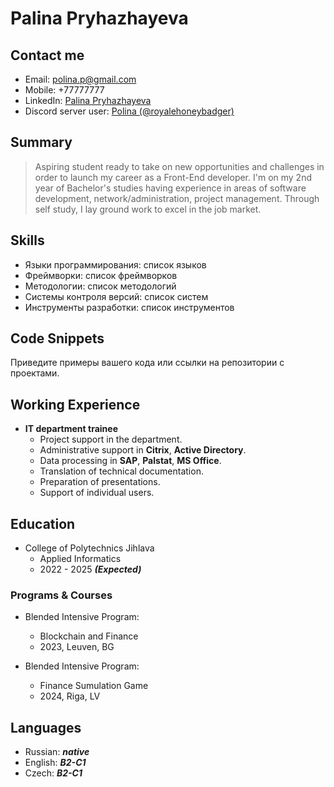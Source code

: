 # Palina Pryhazhayeva

## Contact me
- Email: polina.p@gmail.com
- Mobile: +77777777
- LinkedIn: [Palina Pryhazhayeva](https://www.linkedin.com/in/polina-dev/)
- Discord server user: [Polina (@royalehoneybadger)](https://discordapp.com/users/vibing-bageta)

## Summary
>Aspiring student ready to take on new opportunities and challenges in order to launch my career as a Front-End developer. I'm on my 2nd year of Bachelor's studies having experience in areas of software development, network/administration, project management. Through self study, I lay ground work to excel in the job market. 

## Skills
- Языки программирования: список языков
- Фреймворки: список фреймворков
- Методологии: список методологий
- Системы контроля версий: список систем
- Инструменты разработки: список инструментов

## Code Snippets
Приведите примеры вашего кода или ссылки на репозитории с проектами.

## Working Experience
- **IT department trainee**
    - Project support in the department.
    - Administrative support in __Citrix__, __Active  Directory__.
    - Data processing in __SAP__, __Palstat__, __MS Office__.
    - Translation of technical documentation.
    - Preparation of presentations.
    - Support of individual users.


## Education
- College of Polytechnics Jihlava
  - Applied Informatics
  - 2022 - 2025 ***(Expected)***
### Programs & Courses
- Blended Intensive Program:
    - Blockchain and Finance
    - 2023, Leuven, BG

- Blended Intensive Program:
    - Finance Sumulation Game
    - 2024, Riga, LV

## Languages
- Russian:     ***native***
- English:     ***B2-C1***
- Czech:       ***B2-C1***
